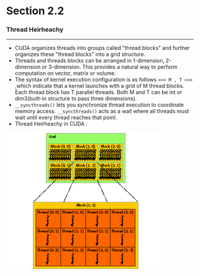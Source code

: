 # Section 2.2
### Thread Heirheachy
-------
- CUDA organizes threads into groups called "thread blocks" and further organizes these "thread blocks" into a grid structure.
- Threads and threads blocks can be arranged in  1-dimension, 2-dimension or 3-dimension. This provides a natural way to perform computation on vector, matrix or volume.
- The syntax of kernel execution configuration is as follows
`<<< M , T >>>` ,which indicate that a kernel launches with a grid of M thread blocks. Each thread block has T parallel threads. Both M and T can be int or dim3(built-in structure to pass three dimensions).
- `__syncthreads()`  lets you synchronize thread execution to coordinate memory access. `__syncthreads()` acts as a wall where all threads must wait until every thread reaches that point.
- Thread Heirheachy in CUDA :

 ![alt text](grid-of-thread-blocks.png)
